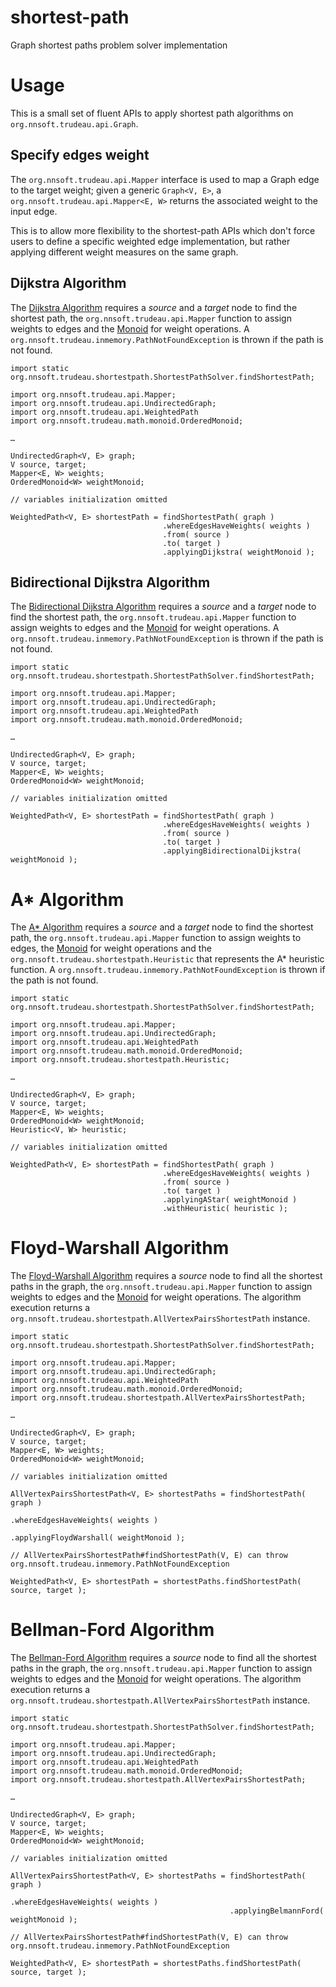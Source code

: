 shortest-path
=============

Graph shortest paths problem solver implementation

# Usage

This is a small set of fluent APIs to apply shortest path algorithms on `org.nnsoft.trudeau.api.Graph`.

## Specify edges weight

The `org.nnsoft.trudeau.api.Mapper` interface is used to map a Graph edge to the target weight; given a generic `Graph<V, E>`, a `org.nnsoft.trudeau.api.Mapper<E, W>` returns the associated weight to the input edge.

This is to allow more flexibility to the shortest-path APIs which don't force users to define a specific weighted edge implementation, but rather applying different weight measures on the same graph. 

## Dijkstra Algorithm

The [Dijkstra Algorithm](http://en.wikipedia.org/wiki/Dijkstra's_algorithm) requires a _source_ and a _target_ node to find the shortest path, the `org.nnsoft.trudeau.api.Mapper` function to assign weights to edges and the [Monoid](https://github.com/trudeau/monoid) for weight operations.
A `org.nnsoft.trudeau.inmemory.PathNotFoundException` is thrown if the path is not found.

```
import static org.nnsoft.trudeau.shortestpath.ShortestPathSolver.findShortestPath;

import org.nnsoft.trudeau.api.Mapper;
import org.nnsoft.trudeau.api.UndirectedGraph;
import org.nnsoft.trudeau.api.WeightedPath
import org.nnsoft.trudeau.math.monoid.OrderedMonoid;

…

UndirectedGraph<V, E> graph;
V source, target;
Mapper<E, W> weights;
OrderedMonoid<W> weightMonoid;

// variables initialization omitted

WeightedPath<V, E> shortestPath = findShortestPath( graph )
                                  .whereEdgesHaveWeights( weights )
                                  .from( source )
                                  .to( target )
                                  .applyingDijkstra( weightMonoid );
```

## Bidirectional Dijkstra Algorithm

The [Bidirectional Dijkstra Algorithm](http://en.wikipedia.org/wiki/Bidirectional_search) requires a _source_ and a _target_ node to find the shortest path, the `org.nnsoft.trudeau.api.Mapper` function to assign weights to edges and the [Monoid](https://github.com/trudeau/monoid) for weight operations.
A `org.nnsoft.trudeau.inmemory.PathNotFoundException` is thrown if the path is not found.

```
import static org.nnsoft.trudeau.shortestpath.ShortestPathSolver.findShortestPath;

import org.nnsoft.trudeau.api.Mapper;
import org.nnsoft.trudeau.api.UndirectedGraph;
import org.nnsoft.trudeau.api.WeightedPath
import org.nnsoft.trudeau.math.monoid.OrderedMonoid;

…

UndirectedGraph<V, E> graph;
V source, target;
Mapper<E, W> weights;
OrderedMonoid<W> weightMonoid;

// variables initialization omitted

WeightedPath<V, E> shortestPath = findShortestPath( graph )
                                  .whereEdgesHaveWeights( weights )
                                  .from( source )
                                  .to( target )
                                  .applyingBidirectionalDijkstra( weightMonoid );
```

# A* Algorithm

The [A* Algorithm](http://en.wikipedia.org/wiki/A*_search_algorithm) requires a _source_ and a _target_ node to find the shortest path, the `org.nnsoft.trudeau.api.Mapper` function to assign weights to edges, the [Monoid](https://github.com/trudeau/monoid) for weight operations and the `org.nnsoft.trudeau.shortestpath.Heuristic` that represents the A* heuristic function.
A `org.nnsoft.trudeau.inmemory.PathNotFoundException` is thrown if the path is not found.

```
import static org.nnsoft.trudeau.shortestpath.ShortestPathSolver.findShortestPath;

import org.nnsoft.trudeau.api.Mapper;
import org.nnsoft.trudeau.api.UndirectedGraph;
import org.nnsoft.trudeau.api.WeightedPath
import org.nnsoft.trudeau.math.monoid.OrderedMonoid;
import org.nnsoft.trudeau.shortestpath.Heuristic;

…

UndirectedGraph<V, E> graph;
V source, target;
Mapper<E, W> weights;
OrderedMonoid<W> weightMonoid;
Heuristic<V, W> heuristic;

// variables initialization omitted

WeightedPath<V, E> shortestPath = findShortestPath( graph )
                                  .whereEdgesHaveWeights( weights )
                                  .from( source )
                                  .to( target )
                                  .applyingAStar( weightMonoid )
                                  .withHeuristic( heuristic );
```

# Floyd-Warshall Algorithm

The [Floyd-Warshall Algorithm](http://en.wikipedia.org/wiki/Floyd%E2%80%93Warshall_algorithm) requires a _source_ node to find all the shortest paths in the graph, the `org.nnsoft.trudeau.api.Mapper` function to assign weights to edges and the [Monoid](https://github.com/trudeau/monoid) for weight operations.
The algorithm execution returns a `org.nnsoft.trudeau.shortestpath.AllVertexPairsShortestPath` instance.

```
import static org.nnsoft.trudeau.shortestpath.ShortestPathSolver.findShortestPath;

import org.nnsoft.trudeau.api.Mapper;
import org.nnsoft.trudeau.api.UndirectedGraph;
import org.nnsoft.trudeau.api.WeightedPath
import org.nnsoft.trudeau.math.monoid.OrderedMonoid;
import org.nnsoft.trudeau.shortestpath.AllVertexPairsShortestPath;

…

UndirectedGraph<V, E> graph;
V source, target;
Mapper<E, W> weights;
OrderedMonoid<W> weightMonoid;

// variables initialization omitted

AllVertexPairsShortestPath<V, E> shortestPaths = findShortestPath( graph )
                                                 .whereEdgesHaveWeights( weights )
                                                 .applyingFloydWarshall( weightMonoid );

// AllVertexPairsShortestPath#findShortestPath(V, E) can throw org.nnsoft.trudeau.inmemory.PathNotFoundException

WeightedPath<V, E> shortestPath = shortestPaths.findShortestPath( source, target );
```

# Bellman-Ford Algorithm

The [Bellman-Ford Algorithm](http://en.wikipedia.org/wiki/Bellman%E2%80%93Ford_algorithm) requires a _source_ node to find all the shortest paths in the graph, the `org.nnsoft.trudeau.api.Mapper` function to assign weights to edges and the [Monoid](https://github.com/trudeau/monoid) for weight operations.
The algorithm execution returns a `org.nnsoft.trudeau.shortestpath.AllVertexPairsShortestPath` instance.

```
import static org.nnsoft.trudeau.shortestpath.ShortestPathSolver.findShortestPath;

import org.nnsoft.trudeau.api.Mapper;
import org.nnsoft.trudeau.api.UndirectedGraph;
import org.nnsoft.trudeau.api.WeightedPath
import org.nnsoft.trudeau.math.monoid.OrderedMonoid;
import org.nnsoft.trudeau.shortestpath.AllVertexPairsShortestPath;

…

UndirectedGraph<V, E> graph;
V source, target;
Mapper<E, W> weights;
OrderedMonoid<W> weightMonoid;

// variables initialization omitted

AllVertexPairsShortestPath<V, E> shortestPaths = findShortestPath( graph )
                                                 .whereEdgesHaveWeights( weights )
                                                 .applyingBelmannFord( weightMonoid );

// AllVertexPairsShortestPath#findShortestPath(V, E) can throw org.nnsoft.trudeau.inmemory.PathNotFoundException

WeightedPath<V, E> shortestPath = shortestPaths.findShortestPath( source, target );
```
